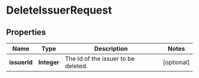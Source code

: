 

# DeleteIssuerRequest


## Properties

| Name | Type | Description | Notes |
|------------ | ------------- | ------------- | -------------|
|**issuerId** | **Integer** | The Id of the issuer to be deleted. |  [optional] |



